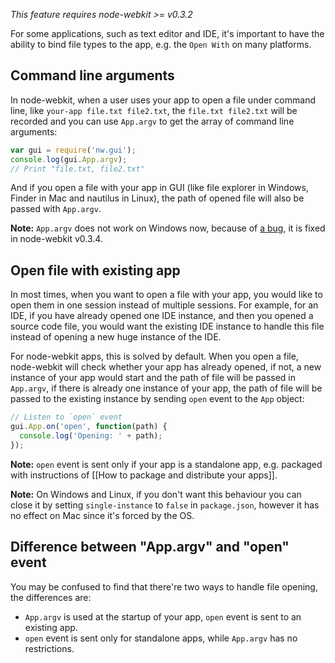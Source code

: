 _This feature requires node-webkit >= v0.3.2_

For some applications, such as text editor and IDE, it's important to have the ability to bind file types to the app, e.g. the `Open With` on many platforms.

## Command line arguments

In node-webkit, when a user uses your app to open a file under command line, like `your-app file.txt file2.txt`, the `file.txt file2.txt` will be recorded and you can use `App.argv` to get the array of command line arguments:

```javascript
var gui = require('nw.gui');
console.log(gui.App.argv);
// Print "file.txt, file2.txt"
```

And if you open a file with your app in GUI (like file explorer in Windows, Finder in Mac and nautilus in Linux), the path of opened file will also be passed with `App.argv`.

**Note:** `App.argv` does not work on Windows now, because of [a bug](https://github.com/rogerwang/node-webkit/issues/150), it is fixed in node-webkit v0.3.4.

## Open file with existing app

In most times, when you want to open a file with your app, you would like to open them in one session instead of multiple sessions. For example, for an IDE, if you have already opened one IDE instance, and then you opened a source code file, you would want the existing IDE instance to handle this file instead of opening a new huge instance of the IDE.

For node-webkit apps, this is solved by default. When you open a file, node-webkit will check whether your app  has already opened, if not, a new instance of your app would start and the path of file will be passed in `App.argv`, if there is already one instance of your app, the path of file will be passed to the existing instance by sending `open` event to the `App` object:

```javascript
// Listen to `open` event
gui.App.on('open', function(path) {
  console.log('Opening: ' + path);
});
```

**Note:** `open` event is sent only if your app is a standalone app, e.g. packaged with instructions of [[How to package and distribute your apps]].

**Note:** On Windows and Linux, if you don't want this behaviour you can close it by setting `single-instance` to `false` in `package.json`, however it has no effect on Mac since it's forced by the OS.

## Difference between "App.argv" and "open" event

You may be confused to find that there're two ways to handle file opening, the differences are:

* `App.argv` is used at the startup of your app, `open` event is sent to an existing app.
* `open` event is sent only for standalone apps, while `App.argv` has no restrictions.